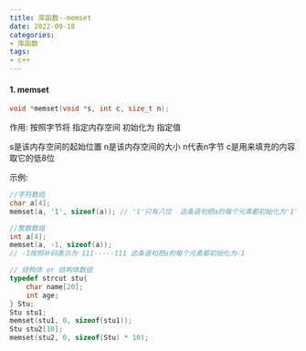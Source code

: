 ```yaml
---
title: 库函数--memset
date: 2022-09-18
categories:
- 库函数
tags:
- c++
---
```


#### 	1. memset

```cpp
void *memset(void *s, int c, size_t n);
```

作用: 按照字节将 指定内存空间 初始化为 指定值

s是该内存空间的起始位置 	n是该内存空间的大小  n代表n字节		c是用来填充的内容 取它的低8位

<!-- more -->

示例: 

```cpp
//字符数组
char a[4];
memset(a, '1', sizeof(a)); // '1'只有八位  这条语句把a的每个元素都初始化为'1'

//整数数组
int a[4];
memset(a, -1, sizeof(a)); 
// -1按照补码表示为 111·····111 这条语句把a的每个元素都初始化为-1

// 结构体 or 结构体数组
typedef strcut stu{
    char name[20];
    int age;
} Stu;
Stu stu1;
memset(stu1, 0, sizeof(stu1));
Stu stu2[10]; 
memset(stu2, 0, sizeof(Stu) * 10);
```